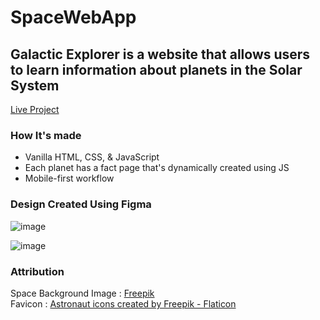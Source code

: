 # SpaceWebApp



## Galactic Explorer is a website that allows users to learn information about planets in the Solar System
[Live Project](https://galacticexplorer.netlify.app)

### How It's made

- Vanilla HTML, CSS, & JavaScript
- Each planet has a fact page that's dynamically created using JS
- Mobile-first workflow

### Design Created Using Figma

![image](https://user-images.githubusercontent.com/70034760/213298872-87514e8f-f764-4842-8f50-a22f2ec09eba.png)

![image](https://user-images.githubusercontent.com/70034760/213298805-4c1b6d55-1c74-4c33-83d3-87bcd18e72b4.png)


### Attribution

Space Background Image : <a href="https://www.freepik.com/free-vector/realistic-stars-galaxy-background_14063401.htm#query=galaxy%20background&position=23&from_view=search&track=sph">Freepik</a>
<br>
Favicon : <a href="https://www.flaticon.com/free-icons/astronaut" title="astronaut icons">Astronaut icons created by Freepik - Flaticon</a>
